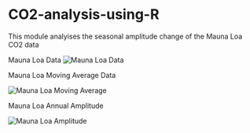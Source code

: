 # CO2-analysis-using-R
This module analyises the seasonal amplitude change of the Mauna Loa CO2 data

Mauna Loa Data
![Mauna Loa Data](https://user-images.githubusercontent.com/96957075/208956532-35e5eefc-152d-467a-ae50-52be7b65ad87.png)

Mauna Loa Moving Average Data

![Mauna Loa Moving Average](https://user-images.githubusercontent.com/96957075/208956660-5d81ba5c-a002-406f-a8d7-b0e58bf6570b.png)

Mauna Loa Annual Amplitude 

![Mauna Loa Amplitude](https://user-images.githubusercontent.com/96957075/208956882-94a9e218-0583-45d5-9c22-334b121902aa.png)
